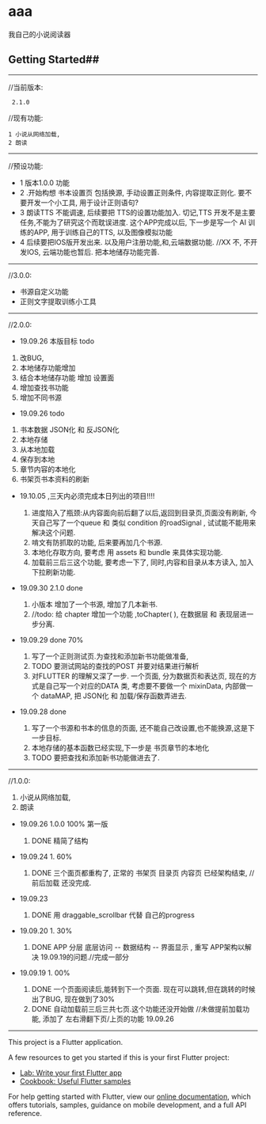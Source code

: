 # aaa

我自己的小说阅读器


## Getting Started##

---

//当前版本:

     2.1.0

//现有功能:

    1 小说从网络加载,
    2 朗读
---
//预设功能: 

 + 1  版本1.0.0 功能 
 + 2  .开始构想 书本设置页  包括换源, 手动设置正则条件, 内容提取正则化. 要不要开发一个小工具, 用于设计正则语句?
 + 3  朗读TTS 不能调速, 后续要把 TTS的设置功能加入. 切记,TTS 开发不是主要任务,不能为了研究这个而耽误进度. 这个APP完成以后, 下一步是写一个 AI 训练的APP, 用于训练自己的TTS, 以及图像模拟功能
 + 4  后续要把IOS版开发出来. 以及用户注册功能,和,云端数据功能. //XX 不, 不开发IOS, 云端功能也暂后. 把本地储存功能完善.
---


//3.0.0:
+ 书源自定义功能
+ 正则文字提取训练小工具


---

//2.0.0:

+ 19.09.26 本版目标 todo
 1. 改BUG,
 2. 本地储存功能增加
 3. 结合本地储存功能 增加 设置面
 4. 增加查找书功能
 5. 增加不同书源




+ 19.09.26 todo
 1. 书本数据 JSON化 和 反JSON化  
 2. 本地存储 
 3. 从本地加载 
 4. 保存到本地 
 5. 章节内容的本地化 
 6. 书架页书本资料的刷新 

+ 19.10.05 ,三天内必须完成本日列出的项目!!!!
    1. 进度陷入了瓶颈:从内容面向前后翻了以后,返回到目录页,页面没有刷新, 今天自己写了一个queue 和 类似 condition 的roadSignal , 试试能不能用来解决这个问题.
    2. 啃文有防抓取的功能, 后来要再加几个书源.
    3. 本地化存取方向, 要考虑 用 assets 和 bundle 来具体实现功能.
    4. 加载前三后三这个功能, 要考虑一下了, 同时,内容和目录从本方读入, 加入下拉刷新功能.

+ 19.09.30 2.1.0 done 
    1. 小版本 增加了一个书源, 增加了几本新书.
    2. //todo: 给 chapter 增加一个功能 ,toChapter( ), 在数据层 和 表现层进一步分离.


+ 19.09.29 done 70%
    1. 写了一个正则测试页.为查找和添加新书功能做准备,
    2. TODO 要测试网站的查找的POST 并要对结果进行解析
    3. 对FLUTTER 的理解又深了一步. 一个页面, 分为数据页和表达页, 现在的方式是自己写一个对应的DATA 类, 考虑要不要做一个 mixinData, 内部做一个 dataMAP, 把 JSON化 和 加载/保存函数弄进去.
    

+ 19.09.28 done
    1. 写了一个书源和书本的信息的页面, 还不能自己改设置,也不能换源,这是下一步目标.
    2. 本地存储的基本函数已经实现,下一步是 书页章节的本地化
    3. TODO 要把查找和添加新书功能做进去了.

---
//1.0.0:
1. 小说从网络加载,
2. 朗读

+ 19.09.26 1.0.0 100% 第一版 
    1. DONE 精简了结构


+ 19.09.24 1.  60%
    1. DONE 三个面页都重构了,  正常的 书架页 目录页 内容页 已经架构结束, //前后加载 还没完成.

+ 19.09.23
    1. DONE 用 draggable_scrollbar 代替 自己的progress

+ 19.09.20 1.  30%
    1. DONE APP 分层       底层访问 -- 数据结构 --  界面显示    , 重写 APP架构以解决 19.09.19的问题.//完成一部分


+ 19.09.19 1.  00%
    1. DONE 一个页面阅读后,能转到下一个页面. 现在可以跳转,但在跳转的时候出了BUG,  现在做到了30% 
    2. DONE 自动加载前三后三共七页.这个功能还没开始做 //未做提前加载功能, 添加了 左右滑翻下页/上页的功能 19.09.26
---



This project is a Flutter application.

A few resources to get you started if this is your first Flutter project:

- [Lab: Write your first Flutter app](https://flutter.io/docs/get-started/codelab)
- [Cookbook: Useful Flutter samples](https://flutter.io/docs/cookbook)


For help getting started with Flutter, view our 
[online documentation](https://flutter.io/docs), which offers tutorials, 
samples, guidance on mobile development, and a full API reference.
